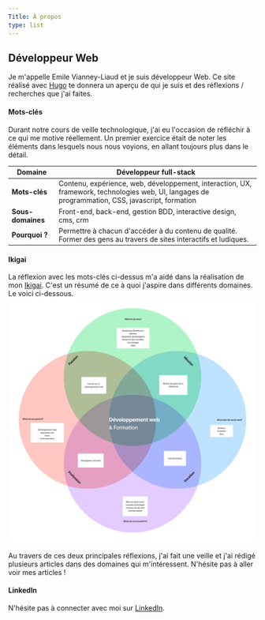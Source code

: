 ```yaml
---
Title: À propos
type: list
---
```


## Développeur Web
Je m'appelle Emile Vianney-Liaud et je suis développeur Web. Ce site réalisé avec [Hugo](https://gohugo.io/) te donnera un aperçu de qui je suis et des réflexions / recherches que j'ai faites.

#### Mots-clés
Durant notre cours de veille technologique, j'ai eu l'occasion de réfléchir à ce qui me motive réellement. Un premier exercice était de noter les éléments dans lesquels nous nous voyions, en allant toujours plus dans le détail. 


| **Domaine** | Développeur full-stack |
|---|---|
| **Mots-clés** | Contenu, expérience, web, développement, interaction, UX, framework, technologies web, UI, langages de programmation, CSS, javascript, formation |
| **Sous-domaines** | Front-end, back-end, gestion BDD, interactive design, cms, crm |
| **Pourquoi ?** | Permettre à chacun d'accéder à du contenu de qualité. Former des gens au travers de sites interactifs et ludiques. |


#### Ikigai
La réflexion avec les mots-clés ci-dessus m'a aidé dans la réalisation de mon [Ikigai](https://fr.wikipedia.org/wiki/Ikigai). C'est un résumé de ce à quoi j'aspire dans différents domaines. Le voici ci-dessous.
![Mon Ikigai](ikigai.jpg)

Au travers de ces deux principales réflexions, j'ai fait une veille et j'ai rédigé plusieurs articles dans des domaines qui m'intéressent. N'hésite pas à aller voir mes articles !


#### LinkedIn
N'hésite pas à connecter avec moi sur [LinkedIn](https://www.linkedin.com/in/vianney-liaud-emile/).

